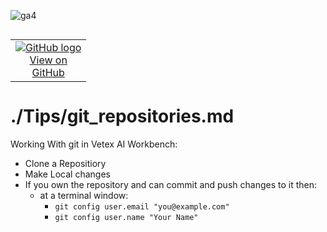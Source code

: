 ![ga4](https://www.google-analytics.com/collect?v=2&tid=G-6VDTYWLKX6&cid=1&en=page_view&sid=1&dl=statmike%2Fvertex-ai-mlops%2FTips&dt=git_repositories.md)
<!--- header table --->
<table align="left">     
  <td style="text-align: center">
    <a href="https://github.com/statmike/vertex-ai-mlops/blob/main/Tips/git_repositories.md">
      <img src="https://cloud.google.com/ml-engine/images/github-logo-32px.png" alt="GitHub logo">
      <br>View on<br>GitHub
    </a>
  </td>
</table><br/><br/><br/><br/>

---
# ./Tips/git_repositories.md

Working With git in Vetex AI Workbench:

- Clone a Repositiory
- Make Local changes
- If you own the repository and can commit and push changes to it then:
    - at a terminal window:
        - `git config user.email "you@example.com"`
        - `git config user.name "Your Name"`
        
